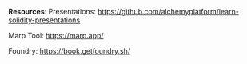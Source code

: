 **Resources**:
Presentations: https://github.com/alchemyplatform/learn-solidity-presentations

Marp Tool: https://marp.app/

Foundry: https://book.getfoundry.sh/